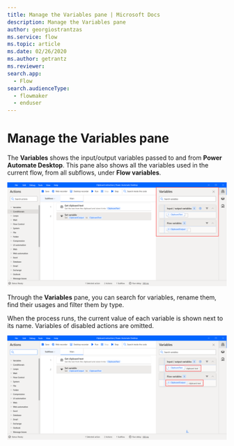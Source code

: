 ```yaml
---
title: Manage the Variables pane | Microsoft Docs
description: Manage the Variables pane
author: georgiostrantzas
ms.service: flow
ms.topic: article
ms.date: 02/26/2020
ms.author: getrantz
ms.reviewer:
search.app: 
  - Flow
search.audienceType: 
  - flowmaker
  - enduser
---
```


# Manage the Variables pane

The **Variables** shows the input/output variables passed to and from **Power Automate Desktop**. This pane also shows all the variables used in the current flow, from all subflows, under **Flow variables**. 

![The Variables pane.](..//media/variables-pane/variables-pane.png)

Through the **Variables** pane, you can search for variables, rename them, find their usages and filter them by type. 

When the process runs, the current value of each variable is shown next to its name. Variables of disabled actions are omitted.

![The current variables' values displayed in the Variables pane.](..//media/variables-pane/variables-pane-run-values.png)
